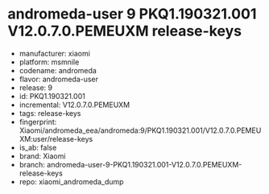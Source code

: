 # andromeda-user 9 PKQ1.190321.001 V12.0.7.0.PEMEUXM release-keys
- manufacturer: xiaomi
- platform: msmnile
- codename: andromeda
- flavor: andromeda-user
- release: 9
- id: PKQ1.190321.001
- incremental: V12.0.7.0.PEMEUXM
- tags: release-keys
- fingerprint: Xiaomi/andromeda_eea/andromeda:9/PKQ1.190321.001/V12.0.7.0.PEMEUXM:user/release-keys
- is_ab: false
- brand: Xiaomi
- branch: andromeda-user-9-PKQ1.190321.001-V12.0.7.0.PEMEUXM-release-keys
- repo: xiaomi_andromeda_dump

